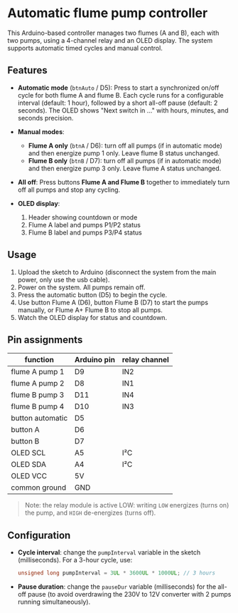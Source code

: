 # Automatic flume pump controller

This Arduino-based controller manages two flumes (A and B), each with two pumps, using a 4-channel relay and an OLED display. The system supports automatic timed cycles and manual control.

## Features

* **Automatic mode** (`btnAuto` / D5):
  Press to start a synchronized on/off cycle for both flume A and flume B. Each cycle runs for a configurable interval (default: 1 hour), followed by a short all-off pause (default: 2 seconds). The OLED shows "Next switch in ..." with hours, minutes, and seconds precision.

* **Manual modes**:

  * **Flume A only** (`btnA` / D6): turn off all pumps (if in automatic mode) and then energize pump 1 only. Leave flume B status unchanged.
  * **Flume B only** (`btnB` / D7): turn off all pumps (if in automatic mode) and then energize pump 3 only. Leave flume A status unchanged.

* **All off**:
  Press buttons **Flume A and Flume B** together to immediately turn off all pumps and stop any cycling.

* **OLED display**:

  1. Header showing countdown or mode
  2. Flume A label and pumps P1/P2 status
  3. Flume B label and pumps P3/P4 status

## Usage

1. Upload the sketch to Arduino (disconnect the system from the main power, only use the usb cable).
3. Power on the system. All pumps remain off.
4. Press the automatic button (D5) to begin the cycle.
5. Use button Flume A (D6), button Flume B (D7) to start the pumps manually, or Flume A+ Flume B to stop all pumps.
6. Watch the OLED display for status and countdown.

## Pin assignments

| function         | Arduino pin | relay channel |
| ---------------- | ----------- | ------------- |
| flume A pump 1   | D9          | IN2           |
| flume A pump 2   | D8          | IN1           |
| flume B pump 3   | D11         | IN4           |
| flume B pump 4   | D10         | IN3           |
| button automatic | D5          |               |
| button A         | D6          |               |
| button B         | D7          |               |
| OLED SCL         | A5          | I²C           |
| OLED SDA         | A4          | I²C           |
| OLED VCC         | 5V          |               |
| common ground    | GND         |               |

> Note: the relay module is active LOW: writing `LOW` energizes (turns on) the pump, and `HIGH` de-energizes (turns off).

## Configuration

* **Cycle interval**: change the `pumpInterval` variable in the sketch (milliseconds). For a 3-hour cycle, use:

  ```cpp
  unsigned long pumpInterval = 3UL * 3600UL * 1000UL; // 3 hours
  ```

* **Pause duration**: change the `pauseDur` variable (milliseconds) for the all-off pause (to avoid overdrawing the 230V to 12V converter with 2 pumps running simultaneously).



